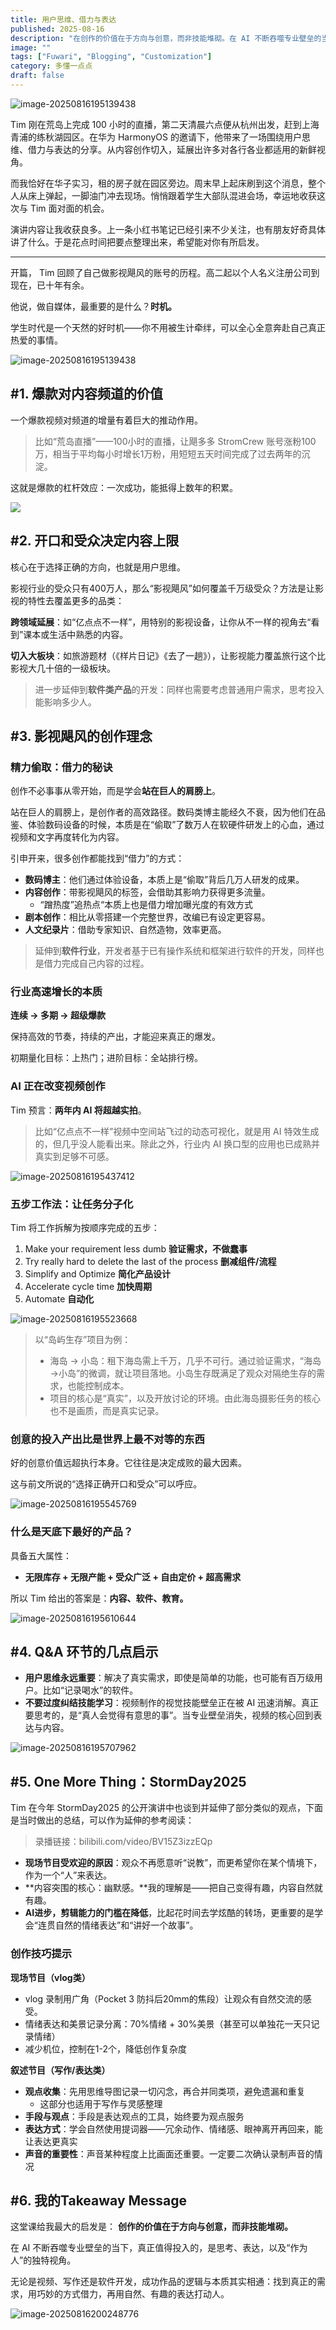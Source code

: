 ```yaml
---
title: 用户思维、借力与表达
published: 2025-08-16
description: "在创作的价值在于方向与创意，而非技能堆砌。在 AI 不断吞噬专业壁垒的当下，真正值得投入的，是思考、表达，以及“作为人”的独特视角。"
image: ""
tags: ["Fuwari", "Blogging", "Customization"]
category: 多懂一点点
draft: false
---
```


![image-20250816195139438](./SS-Vol01/image-20250816195139438.png)

Tim 刚在荒岛上完成 100 小时的直播，第二天清晨六点便从杭州出发，赶到上海青浦的练秋湖园区。在华为 HarmonyOS 的邀请下，他带来了一场围绕用户思维、借力与表达的分享。从内容创作切入，延展出许多对各行各业都适用的新鲜视角。

而我恰好在华子实习，租的房子就在园区旁边。周末早上起床刷到这个消息，整个人从床上弹起，一脚油门冲去现场。悄悄跟着学生大部队混进会场，幸运地收获这次与 Tim 面对面的机会。

演讲内容让我收获良多。上一条小红书笔记已经引来不少关注，也有朋友好奇具体讲了什么。于是花点时间把要点整理出来，希望能对你有所启发。

---

开篇， Tim 回顾了自己做影视飓风的账号的历程。高二起以个人名义注册公司到现在，已十年有余。

他说，做自媒体，最重要的是什么？**时机。**

学生时代是一个天然的好时机——你不用被生计牵绊，可以全心全意奔赴自己真正热爱的事情。

![image-20250816195139438](./SS-Vol01/image-20250816195311014.png)

## #1. 爆款对内容频道的价值

一个爆款视频对频道的增量有着巨大的推动作用。

> 比如“荒岛直播”——100小时的直播，让飓多多 StromCrew 账号涨粉100万，相当于平均每小时增长1万粉，用短短五天时间完成了过去两年的沉淀。

这就是爆款的杠杆效应：一次成功，能抵得上数年的积累。

![](./SS-Vol01/image-20250816195336503.png)

## #2. 开口和受众决定内容上限

核心在于选择正确的方向，也就是用户思维。

影视行业的受众只有400万人，那么“影视飓风”如何覆盖千万级受众？方法是让影视的特性去覆盖更多的品类：

**跨领域延展**：如“亿点点不一样”，用特别的影视设备，让你从不一样的视角去“看到”课本或生活中熟悉的内容。

**切入大板块**：如旅游题材（《样片日记》《去了一趟》），让影视能力覆盖旅行这个比影视大几十倍的一级板块。

> 进一步延伸到**软件类产品**的开发：同样也需要考虑普通用户需求，思考投入能影响多少人。

## #3. 影视飓风的创作理念

### 精力偷取：借力的秘诀

创作不必事事从零开始，而是学会**站在巨人的肩膀上**。

站在巨人的肩膀上，是创作者的高效路径。数码类博主能经久不衰，因为他们在品鉴、体验数码设备的时候，本质是在“偷取”了数万人在软硬件研发上的心血，通过视频和文字再度转化为内容。

引申开来，很多创作都能找到“借力”的方式：

- **数码博主**：他们通过体验设备，本质上是“偷取”背后几万人研发的成果。
- **内容创作**：带影视飓风的标签，会借助其影响力获得更多流量。
    - “蹭热度”追热点“本质上也是借力增加曝光度的有效方式
- **剧本创作**：相比从零搭建一个完整世界，改编已有设定更容易。
- **人文纪录片**：借助专家知识、自然造物，效率更高。

> 延伸到**软件行业**，开发者基于已有操作系统和框架进行软件的开发，同样也是借力完成自己内容的过程。

### 行业高速增长的本质

**连续 → 多期 → 超级爆款**

保持高效的节奏，持续的产出，才能迎来真正的爆发。

初期量化目标：上热门；进阶目标：全站排行榜。

### AI 正在改变视频创作

Tim 预言：**两年内 AI 将超越实拍**。

> 比如“亿点点不一样”视频中空间站飞过的动态可视化，就是用 AI 特效生成的，但几乎没人能看出来。除此之外，行业内 AI 换口型的应用也已成熟并真实到足够不可感。

![image-20250816195437412](./SS-Vol01/image-20250816195437412.png)

### 五步工作法：让任务分子化

Tim 将工作拆解为按顺序完成的五步：

1. Make your requirement less dumb **验证需求，不做蠢事**
2. Try really hard to delete the last of the process **删减组件/流程**
3. Simplify and Optimize **简化产品设计**
4. Accelerate cycle time **加快周期**
5. Automate **自动化**

![image-20250816195523668](./SS-Vol01/image-20250816195523668.png)

> 以“岛屿生存”项目为例：
>
> - 海岛 → 小岛：租下海岛需上千万，几乎不可行。通过验证需求，“海岛→小岛”的微调，就让项目落地。小岛生存既满足了观众对隔绝生存的需求，也能控制成本。
> - 项目的核心是“真实”，以及开放讨论的环境。由此海岛摄影任务的核心也不是画质，而是真实记录。

### 创意的投入产出比是世界上最不对等的东西

好的创意价值远超执行本身。它往往是决定成败的最大因素。

这与前文所说的“选择正确开口和受众”可以呼应。

![image-20250816195545769](./SS-Vol01/image-20250816195545769.png)

### 什么是天底下最好的产品？

具备五大属性：

- **无限库存 + 无限产能 + 受众广泛 + 自由定价 + 超高需求**

所以 Tim 给出的答案是：**内容、软件、教育。**

![image-20250816195610644](./SS-Vol01/image-20250816195610644.png)

## #4. Q&A 环节的几点启示

- **用户思维永远重要**：解决了真实需求，即使是简单的功能，也可能有百万级用户。比如“记录喝水”的软件。
- **不要过度纠结技能学习**：视频制作的视觉技能壁垒正在被 AI 迅速消解。真正要思考的，是“真人会觉得有意思的事”。当专业壁垒消失，视频的核心回到表达与内容。

![image-20250816195707962](./SS-Vol01/image-20250816195707962.png)

## #5. One More Thing：StormDay2025

Tim 在今年 StormDay2025 的公开演讲中也谈到并延伸了部分类似的观点，下面是当时做出的总结，可以作为延伸的参考阅读：

> 录播链接：bilibili.com/video/BV15Z3izzEQp

- **现场节目受欢迎的原因**：观众不再愿意听“说教”，而更希望你在某个情境下，作为一个“人”来表达。
- **内容突围的核心：幽默感。**我的理解是——把自己变得有趣，内容自然就有趣。
- **AI进步，剪辑能力的门槛在降低**，比起花时间去学炫酷的转场，更重要的是学会“连贯自然的情绪表达”和“讲好一个故事”。

### 创作技巧提示

**现场节目（vlog类）**

- vlog 录制用广角（Pocket 3 防抖后20mm的焦段）让观众有自然交流的感受。
- 情绪表达和美景记录分离：70%情绪 + 30%美景（甚至可以单独花一天只记录情绪）
- 减少机位，控制在1-2个，降低创作复杂度

**叙述节目（写作/表达类）**

- **观点收集**：先用思维导图记录一切闪念，再合并同类项，避免遗漏和重复
    - 这部分也适用于写作与灵感整理
- **手段与观点**：手段是表达观点的工具，始终要为观点服务
- **表达方式**：学会自然使用提词器——冗余动作、情绪感、眼神离开再回来，能让表达更真实
- **声音的重要性**：声音某种程度上比画面还重要。一定要二次确认录制声音的情况

## #6. 我的Takeaway Message

这堂课给我最大的启发是：
 **创作的价值在于方向与创意，而非技能堆砌。**

在 AI 不断吞噬专业壁垒的当下，真正值得投入的，是思考、表达，以及“作为人”的独特视角。

无论是视频、写作还是软件开发，成功作品的逻辑与本质其实相通：找到真正的需求，用巧妙的方式借力，再用自然、有趣的表达打动人。

![image-20250816200248776](./SS-Vol01/image-20250816200248776.png)
